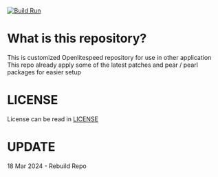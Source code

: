 [![Build Run](https://github.com/ntj125app/openlitespeed/actions/workflows/docker-build.yaml/badge.svg)](https://github.com/ntj125app/openlitespeed/actions/workflows/docker-build.yaml)

# What is this repository?

This is customized Openlitespeed repository for use in other application
This repo already apply some of the latest patches and pear / pearl packages for easier setup

# LICENSE

License can be read in [LICENSE](https://github.com/ntj125app/openlitespeed/blob/latest/LICENSE)

# UPDATE

18 Mar 2024 - Rebuild Repo
